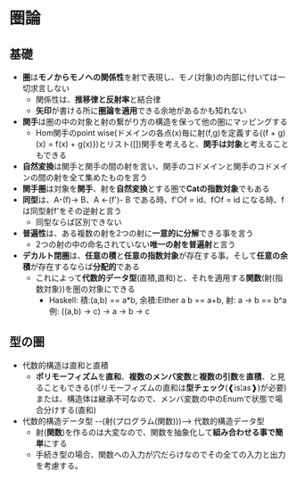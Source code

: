 # 圏論

## 基礎

- **圏**は**モノからモノへの関係性**を射で表現し、モノ(対象)の内部に付いては一切求言しない
  - 関係性は、**推移律と反射率**と結合律
  - **矢印**が書ける所に**圏論を適用**できる余地があるかも知れない
- **関手**は圏の中の対象と射の繋がり方の構造を保って他の圏にマッピングする
  - Hom関手のpoint wise(ドメインの各点(x)毎に射(f,g)を定義する{(f + g)(x) = f(x) + g(x)})とリスト([])関手を考えると、**関手は対象**と考えることもできる
- **自然変換**は関手と関手の間の射を言い、関手のコドメインと関手のコドメインの間の射を全て集めたものを言う
- **関手圏**は対象を**関手**、射を**自然変換**とする圏で**Catの指数対象**でもある
- **同型**は、A-(f)-> B、A <-(f')- B である時、f'○f = id、f○f = id になる時、fは同型射f'をその逆射と言う
  - 同型ならば区別できない
- **普遍性**は、ある複数の射を2つの射に**一意的に分解**できる事を言う
  - 2つの射の中の命名されていない**唯一の射を普遍射**と言う
- **デカルト閉圏**は、**任意の積**と**任意の指数対象**が存在する事。そして**任意の余積**が存在するならば**分配的**である
  - これによって**代数的データ型**(直積,直和)と、それを適用する**関数**(射(指数対象))を圏の対象にできる
    - Haskell: 積:(a,b) == a*b, 余積:Either a b == a+b, 射: a -> b == b^a
    例: ((a,b) -> c) -> a -> b -> c

## 型の圏

- 代数的構造は直和と直積
  - **ポリモーフィズム**を**直和**、**複数のメンバ変数**と**複数の引数**を**直積**、と見ることもできる(ポリモーフィズムの直和は**型チェック**(❰is¦as❱)が必要)
  または、構造体は継承不可なので、メンバ変数の中のEnumで状態で場合分けする(直和)
- 代数的構造データ型 --(射(プログラム(関数)))--> 代数的構造データ型
  - 射(**関数**)を作るのは大変なので、関数を抽象化して**組み合わせる事で簡単**にする
  - 手続き型の場合、関数への入力が穴だらけなのでその全ての入力と出力を考慮する。
